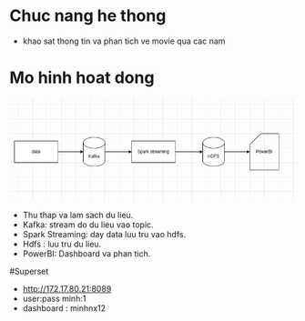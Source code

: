 # Chuc nang he thong
- khao sat thong tin va phan tich ve movie qua cac nam
# Mo hinh hoat dong 
![img.png](img.png)

- Thu thap va lam sach du lieu.
- Kafka: stream do du lieu vao topic.
- Spark Streaming: day data luu tru vao hdfs.
- Hdfs : luu tru du lieu.
- PowerBI: Dashboard va phan tich.

#Superset
- http://172.17.80.21:8089
- user:pass minh:1
- dashboard : minhnx12

